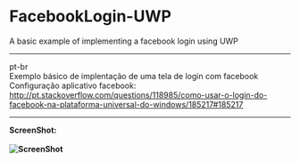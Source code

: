 # FacebookLogin-UWP
A basic example of implementing a facebook login using UWP
________________________________________________________________________________________________
pt-br<br>
Exemplo básico de implentação de uma tela de login com facebook
Configuração aplicativo facebook: http://pt.stackoverflow.com/questions/118985/como-usar-o-login-do-facebook-na-plataforma-universal-do-windows/185217#185217
________________________________________________________________________________________________
<b>ScreenShot:<br><br>
![ScreenShot](https://github.com/rubgithub/FacebookLogin-UWP/blob/master/Login.png)


